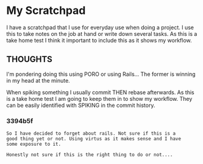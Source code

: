 # My Scratchpad 

I have a scratchpad that I use for everyday use when doing a project.
I use this to take notes on the job at hand or write down several tasks.
As this is a take home test I think it important to include this as it 
shows my workflow. 

## THOUGHTS

I'm pondering doing this using PORO or using Rails... The former is
winning in my head at the minute.

When spiking something I usually commit THEN rebase afterwards. As
this is a take home test I am going to keep them in to show my workflow.
They can be easily identified with SPIKING in the commit history. 

### 3394b5f
	
	So I have decided to forget about rails. Not sure if this is a 
	good thing yet or not. Using virtus as it makes sense and I have
	some exposure to it.

	Honestly not sure if this is the right thing to do or not....
